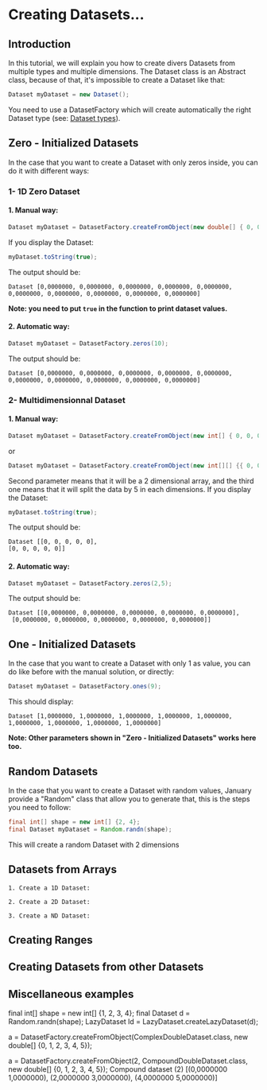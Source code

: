 # Creating Datasets...

## Introduction

In this tutorial, we will explain you how to create divers Datasets from multiple types and multiple dimensions.
The Dataset class is an Abstract class, because of that, it's impossible to create a Dataset like that:

```Java
Dataset myDataset = new Dataset();
```

You need to use a DatasetFactory which will create automatically the right Dataset type (see: [Dataset types](https://github.com/tracymiranda/january-docs/blob/master/userguide/dataset-types.md)).

## Zero - Initialized Datasets

In the case that you want to create a Dataset with only zeros inside, you can do it with different ways:

### 1- 1D Zero Dataset

 #### 1. Manual way:

```Java
Dataset myDataset = DatasetFactory.createFromObject(new double[] { 0, 0, 0, 0, 0, 0, 0, 0, 0, 0 });
```

If you display the Dataset:

```Java
myDataset.toString(true);
```

The output should be:

```
Dataset [0,0000000, 0,0000000, 0,0000000, 0,0000000, 0,0000000, 0,0000000, 0,0000000, 0,0000000, 0,0000000, 0,0000000]
```
 
**Note: you need to put ```true``` in the function to print dataset values.**



 #### 2. Automatic way:
 
```Java
Dataset myDataset = DatasetFactory.zeros(10);
```

The output should be:

```
Dataset [0,0000000, 0,0000000, 0,0000000, 0,0000000, 0,0000000, 0,0000000, 0,0000000, 0,0000000, 0,0000000, 0,0000000]
```
 
### 2- Multidimensionnal Dataset

 #### 1. Manual way:

```Java
Dataset myDataset = DatasetFactory.createFromObject(new int[] { 0, 0, 0, 0, 0, 0, 0, 0, 0, 0 }, 2, 5);
```

or

```Java
Dataset myDataset = DatasetFactory.createFromObject(new int[][] {{ 0, 0, 0, 0, 0},{ 0, 0, 0, 0, 0 }});
```

Second parameter means that it will be a 2 dimensional array, and the third one means that it will split the data by 5 in each dimensions.
If you display the Dataset:

```Java
myDataset.toString(true);
```

The output should be:

```
Dataset [[0, 0, 0, 0, 0],
[0, 0, 0, 0, 0]]
``` 
 
 
 
 #### 2. Automatic way:
```Java
Dataset myDataset = DatasetFactory.zeros(2,5);
```

The output should be:

```
Dataset [[0,0000000, 0,0000000, 0,0000000, 0,0000000, 0,0000000],
 [0,0000000, 0,0000000, 0,0000000, 0,0000000, 0,0000000]]
```


## One - Initialized Datasets

In the case that you want to create a Dataset with only 1 as value, you can do like before with the manual solution, or directly:

```Java
Dataset myDataset = DatasetFactory.ones(9);
```
This should display:

```
Dataset [1,0000000, 1,0000000, 1,0000000, 1,0000000, 1,0000000, 1,0000000, 1,0000000, 1,0000000, 1,0000000]
```

**Note: Other parameters shown in "Zero - Initialized Datasets" works here too.**

## Random Datasets

In the case that you want to create a Dataset with random values, January provide a "Random" class that allow you to generate that, this is the steps you need to follow:

```Java
final int[] shape = new int[] {2, 4};
final Dataset myDataset = Random.randn(shape);
```

This will create a random Dataset with 2 dimensions 

## Datasets from Arrays
    1. Create a 1D Dataset:
    
    2. Create a 2D Dataset:
    
    3. Create a ND Dataset:
 
## Creating Ranges

## Creating Datasets from other Datasets

## Miscellaneous examples


final int[] shape = new int[] {1, 2, 3, 4};
		final Dataset d = Random.randn(shape);
		LazyDataset ld = LazyDataset.createLazyDataset(d);
  
  a = DatasetFactory.createFromObject(ComplexDoubleDataset.class, new double[] {0, 1, 2, 3, 4, 5});
  
  a = DatasetFactory.createFromObject(2, CompoundDoubleDataset.class, new double[] {0, 1, 2, 3, 4, 5});
  Compound dataset (2) [(0,0000000 1,0000000), (2,0000000 3,0000000), (4,0000000 5,0000000)]
